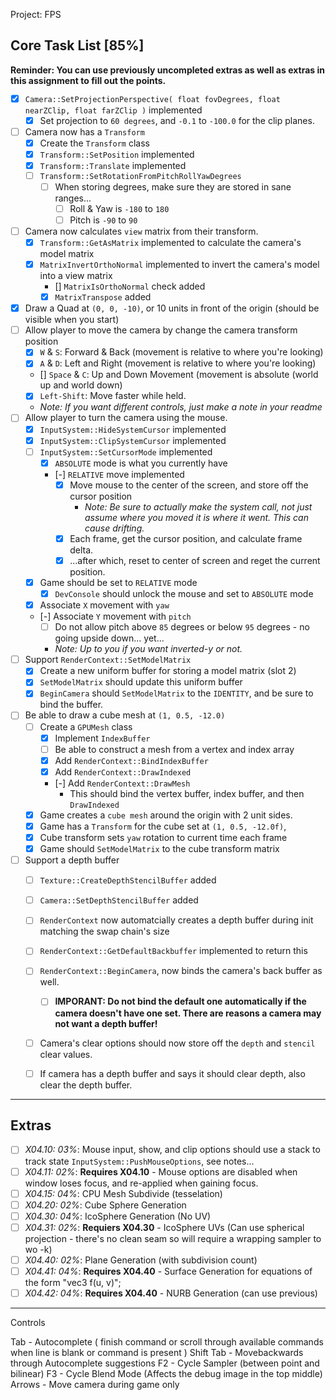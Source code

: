 Project: FPS

## Core Task List [85%]

**Reminder:  You can use previously uncompleted extras as well as extras in this assignment to fill out the points.**

- [x] `Camera::SetProjectionPerspective( float fovDegrees, float nearZClip, float farZClip )` implemented
    - [x] Set projection to `60 degrees`, and `-0.1` to `-100.0` for the clip planes.
- [ ] Camera now has a `Transform`
    - [x] Create the `Transform` class
    - [x] `Transform::SetPosition` implemented
    - [x] `Transform::Translate` implemented
    - [ ] `Transform::SetRotationFromPitchRollYawDegrees`
        - [ ] When storing degrees, make sure they are stored in sane ranges...
            - [ ] Roll & Yaw is `-180` to `180` 
            - [ ] Pitch is `-90` to `90`
- [ ] Camera now calculates `view` matrix from their transform.
    - [x] `Transform::GetAsMatrix` implemented to calculate the camera's model matrix
    - [x] `MatrixInvertOrthoNormal` implemented to invert the camera's model into a view matrix
        - [] `MatrixIsOrthoNormal` check added
        - [x] `MatrixTranspose` added
- [x] Draw a Quad at `(0, 0, -10)`, or 10 units in front of the origin (should be visible when you start)
- [ ] Allow player to move the camera by change the camera transform position
   - [x] `W` & `S`: Forward & Back (movement is relative to where you're looking)
   - [x] `A` & `D`: Left and Right (movement is relative to where you're looking)
   - [] `Space` & `C`: Up and Down Movement (movement is absolute (world up and world down)
   - [x] `Left-Shift`: Move faster while held.
   - *Note:  If you want different controls, just make a note in your readme*
- [ ] Allow player to turn the camera using the mouse.
    - [x] `InputSystem::HideSystemCursor` implemented
    - [x] `InputSystem::ClipSystemCursor` implemented
    - [ ] `InputSystem::SetCursorMode` implemented
        - [x] `ABSOLUTE` mode is what you currently have
        - [-] `RELATIVE` move implemented
            - [x] Move mouse to the center of the screen, and store off the cursor position
                - *Note:  Be sure to actually make the system call, not just assume where you moved it is where it went.  This can cause drifting.*
            - [x] Each frame, get the cursor position, and calculate frame delta.
            - [x] ...after which, reset to center of screen and reget the current position. 
    - [x] Game should be set to `RELATIVE` mode
        - [x] `DevConsole` should unlock the mouse and set to `ABSOLUTE` mode
    - [x] Associate `X` movement with `yaw`
    - [-] Associate `Y` movement with `pitch`
        - [ ] Do not allow pitch above `85` degrees or below `95` degrees - no going upside down... yet...
        - *Note:  Up to you if you want inverted-y or not.*
- [ ] Support `RenderContext::SetModelMatrix`
    - [x] Create a new uniform buffer for storing a model matrix (slot 2)
    - [x] `SetModelMatrix` should update this uniform buffer
    - [x] `BeginCamera` should `SetModelMatrix` to the `IDENTITY`, and be sure to bind the buffer.
- [ ] Be able to draw a cube mesh at `(1, 0.5, -12.0)`
    - [ ] Create a `GPUMesh` class
        - [x] Implement `IndexBuffer`
        - [ ] Be able to construct a mesh from a vertex and index array
        - [x] Add `RenderContext::BindIndexBuffer`
        - [x] Add `RenderContext::DrawIndexed`
        - [-] Add `RenderContext::DrawMesh`
            - This should bind the vertex buffer, index buffer, and then `DrawIndexed`
    - [x] Game creates a `cube mesh` around the origin with 2 unit sides. 
    - [x] Game has a `Transform` for the cube set at `(1, 0.5, -12.0f)`, 
    - [x] Cube transform sets `yaw` rotation to current time each frame
    - [x] Game should `SetModelMatrix` to the cube transform matrix
- [ ] Support a depth buffer
    - [ ] `Texture::CreateDepthStencilBuffer` added
    - [ ] `Camera::SetDepthStencilBuffer` added
    - [ ] `RenderContext` now automatcially creates a depth buffer during init matching the swap chain's size
    - [ ] `RenderContext::GetDefaultBackbuffer` implemented to return this
    - [ ] `RenderContext::BeginCamera`, now binds the camera's back buffer as well.
        - [ ] **IMPORANT:  Do not bind the default one automatically if the camera doesn't have one set.  There are reasons a camera may not want a depth buffer!**
    - [ ] Camera's clear options should now store off the `depth` and `stencil` clear values.
    - [ ] If camera has a depth buffer and says it should clear depth, also clear the depth buffer.

   
------

## Extras
- [ ] *X04.10: 03%*: Mouse input, show, and clip options should use a stack to track state `InputSystem::PushMouseOptions`, see notes...
- [ ] *X04.11: 02%*: **Requires X04.10** - Mouse options are disabled when window loses focus, and re-applied when gaining focus.
- [ ] *X04.15: 04%*: CPU Mesh Subdivide (tesselation)
- [ ] *X04.20: 02%*: Cube Sphere Generation
- [ ] *X04.30: 04%*: IcoSphere Generation (No UV)
- [ ] *X04.31: 02%*: **Requiers X04.30** - IcoSphere UVs (Can use spherical projection - there's no clean seam so  will require a wrapping sampler to wo -k)
- [ ] *X04.40: 02%*: Plane Generation (with subdivision count)
- [ ] *X04.41: 04%*: **Requires X04.40** - Surface Generation for equations of the form "vec3 f(u, v)";
- [ ] *X04.42: 04%*: **Requires X04.40** - NURB Generation (can use previous)

------



Controls

Tab - Autocomplete ( finish command or scroll through available commands when line is blank or command is present )
Shift Tab - Movebackwards through Autocomplete suggestions
F2 - Cycle Sampler (between point and bilinear)
F3 - Cycle Blend Mode (Affects the debug image in the top middle)
Arrows - Move camera during game only
